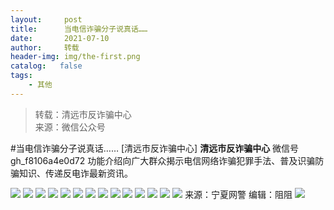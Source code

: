 ```yaml
---
layout:     post
title:      当电信诈骗分子说真话……
date:       2021-07-10
author:     转载
header-img: img/the-first.png
catalog:   false
tags:
    - 其他
---
```


<blockquote><p>转载：清远市反诈骗中心<br>
来源：微信公众号</p></blockquote>

#当电信诈骗分子说真话……
[清远市反诈骗中心]
**清远市反诈骗中心**
微信号gh_f8106a4e0d72
功能介绍向广大群众揭示电信网络诈骗犯罪手法、普及识骗防骗知识、传递反电诈最新资讯。

![]({{site.baseurl}}/postimg/3CxTSiafadcic5zyXUfbXLUClzlpaoknCpV4bErPg2kuuS97hoJJbNCtFOVZ9X0j5W26HDaregC5kibiaLGl8CPr9A.gif)
![]({{site.baseurl}}/postimg/3CxTSiafadcibMAMly57VgJpwdWEuVScmTGFWuNtnBcUyia8FPTKj75Y0v6208kMlo30JDLG33B8DcuuyyW88VUIQ.jpeg)
![]({{site.baseurl}}/postimg/3CxTSiafadcibMAMly57VgJpwdWEuVScmT3oJecnPQHwIggicxJWqwKSib57M8jZlVfEMJAIOJicz8J6URdfSiaoysZw.jpeg)
![]({{site.baseurl}}/postimg/3CxTSiafadcibMAMly57VgJpwdWEuVScmTNcHbIsfict7srsyFiaibsLle98xJLQDk2aTTBdgdy1SIcwmEIJJ0c9e0A.jpeg)
![]({{site.baseurl}}/postimg/3CxTSiafadcibMAMly57VgJpwdWEuVScmTO4oBUHkRwnsX3x5aKsvnJ36uKnSLmRUoiaHticeCAjEibF2hz3jzSgMeg.jpeg)
![]({{site.baseurl}}/postimg/3CxTSiafadcibMAMly57VgJpwdWEuVScmT0FnvVDLzZibqO9z68T37zDicqWcsSAH6xDhYCiaKvrkAjLLZOhCczdzoQ.jpeg)
![]({{site.baseurl}}/postimg/3CxTSiafadcibMAMly57VgJpwdWEuVScmTfqIMtGmKgcqILLgMfc0aoV9GiaV8PkyDfqsMD08qGNW2xtKhbKQfia2Q.jpeg)
![]({{site.baseurl}}/postimg/3CxTSiafadcibMAMly57VgJpwdWEuVScmTNV63uxDicfw8euue197jXGGv6SLvxicD4NlqzIiaN4QsjhFatQITHBaJQ.jpeg)
![]({{site.baseurl}}/postimg/3CxTSiafadcibMAMly57VgJpwdWEuVScmTVWyBOQqw5d0tKO6dkPxkvs0fPCHEOm0DvhCALe6qgu4SoNGk0OSDmQ.jpeg)
![]({{site.baseurl}}/postimg/3CxTSiafadcibMAMly57VgJpwdWEuVScmT6YriaexT8XTHyf3tgBIo6BfXzw1rVB8m3HWntgfNdmvQLnTZwNwSndg.jpeg)
![]({{site.baseurl}}/postimg/3CxTSiafadcibMAMly57VgJpwdWEuVScmTGsPNkz5bO6BVQAURdTHLmJRHwiauXh8JuDmhACTUjLZAicp0JfZ06QcQ.jpeg)
![]({{site.baseurl}}/postimg/3CxTSiafadcibMAMly57VgJpwdWEuVScmTvFvgOC7JY5UN5pXeY5Iicv1qnJnRy4fgicxZSSgrsNsj2cPibhwT8FKyA.jpeg)
![]({{site.baseurl}}/postimg/3CxTSiafadcibMAMly57VgJpwdWEuVScmTicGdq8s22ekrTTLXZHGjZHq6hokP3dNbMJXqYyDIAPPQMgVSbx2KA4g.jpeg)
![]({{site.baseurl}}/postimg/3CxTSiafadcibMAMly57VgJpwdWEuVScmTNSKg4CYFbDUK8x8FJyda9JeVmUAd5JUZapvjk8VcQ1QHVCibfIlmZnA.jpeg)
来源：宁夏网警
编辑：阻阻
![]({{site.baseurl}}/postimg/3CxTSiafadcic5zyXUfbXLUClzlpaoknCpErldQhhamfG7KH1qHGrr3icT9iaAoE1B4noSO7EewO2k8fys5pMuaoog.gif)
